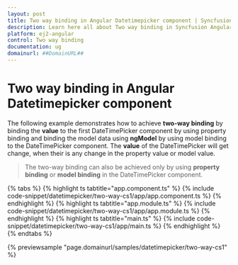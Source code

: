 ```yaml
---
layout: post
title: Two way binding in Angular Datetimepicker component | Syncfusion
description: Learn here all about Two way binding in Syncfusion Angular Datetimepicker component of Syncfusion Essential JS 2 and more.
platform: ej2-angular
control: Two way binding 
documentation: ug
domainurl: ##DomainURL##
---
```


# Two way binding in Angular Datetimepicker component

The following example demonstrates how to achieve **two-way binding** by binding the **value** to the first DateTimePicker component by using property binding and binding the model data using **ngModel** by using model binding to the DateTimePicker component. The **value** of the DateTimePicker will get change, when their is any change in the property value or model value.

> The two-way binding can also be achieved only by using **property binding** or **model binding** in the DateTimePicker component.

{% tabs %}
{% highlight ts tabtitle="app.component.ts" %}
{% include code-snippet/datetimepicker/two-way-cs1/app/app.component.ts %}
{% endhighlight %}
{% highlight ts tabtitle="app.module.ts" %}
{% include code-snippet/datetimepicker/two-way-cs1/app/app.module.ts %}
{% endhighlight %}
{% highlight ts tabtitle="main.ts" %}
{% include code-snippet/datetimepicker/two-way-cs1/app/main.ts %}
{% endhighlight %}
{% endtabs %}
  
{% previewsample "page.domainurl/samples/datetimepicker/two-way-cs1" %}